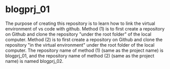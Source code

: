 # blogprj_01
The purpose of creating this repository is to learn how to link the virtual environment of vs code with github. Method (1) is to first create a repository on Github and clone the repository "under the root folder" of the local computer.
Method (2) is to first create a repository on Github and clone the repository "in the virtual environment" under the root folder of the local computer.
The repository name of method (1) (same as the project name) is blogprj_01, and the repository name of method (2) (same as the project name) is named blogprj_02.
